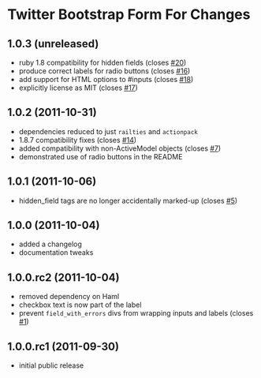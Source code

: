 Twitter Bootstrap Form For Changes
==================================

## 1.0.3 (unreleased) ##
  - ruby 1.8 compatibility for hidden fields (closes [\#20])
  - produce correct labels for radio buttons (closes [\#16])
  - add support for HTML options to #inputs (closes [\#18])
  - explicitly license as MIT (closes [\#17])

## 1.0.2 (2011-10-31) ##
  - dependencies reduced to just `railties` and `actionpack`
  - 1.8.7 compatibility fixes (closes [\#14])
  - added compatibility with non-ActiveModel objects (closes [\#7])
  - demonstrated use of radio buttons in the README

## 1.0.1 (2011-10-06) ##
  - hidden_field tags are no longer accidentally marked-up (closes [\#5])

## 1.0.0 (2011-10-04) ##
  - added a changelog
  - documentation tweaks

## 1.0.0.rc2 (2011-10-04) ##
  - removed dependency on Haml
  - checkbox text is now part of the label
  - prevent `field_with_errors` divs from wrapping inputs and labels (closes
    [\#1])

## 1.0.0.rc1 (2011-09-30) ##
  - initial public release

[\#20]: https://github.com/stouset/twitter_bootstrap_form_for/issues/20
[\#18]: https://github.com/stouset/twitter_bootstrap_form_for/issues/18
[\#17]: https://github.com/stouset/twitter_bootstrap_form_for/issues/17
[\#16]: https://github.com/stouset/twitter_bootstrap_form_for/issues/16
[\#14]: https://github.com/stouset/twitter_bootstrap_form_for/issues/14
[\#7]:  https://github.com/stouset/twitter_bootstrap_form_for/issues/7
[\#5]:  https://github.com/stouset/twitter_bootstrap_form_for/issues/5
[\#1]:  https://github.com/stouset/twitter_bootstrap_form_for/issues/1
